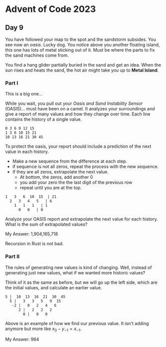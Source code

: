 # Advent of Code 2023

## Day 9

You have followed your map to the spot and the sandstorm subsides. You see now an _oasis_. Lucky dog. You notice above you another floating island, this one has lots of metal sticking out of it. Must be where the parts to fix the sand machines come from. 

You find a hang glider partially buried in the sand and get an idea. When the sun rises and heats the sand, the hot air might take you up to **Metal Island**. 

### Part I

This is a big one...

While you wait, you pull out your _Oasis and Sand Instability Sensor_ (OASIS)... must have been on a camel. It analyzes your surroundings and give a report of many values and how they change over time. Each line contains the history of a single value. 

```
0 3 6 9 12 15
1 3 6 10 15 21
10 13 16 21 30 45
```

To protect the oasis, your report should include a prediction of the next value in each history.
+ Make a new sequence from the difference at each step.
+ if sequence is not all zeros, repeat the process with the new sequence.
+ If they are all zeros, extrapolate the next value.
    + At bottom, the zeros, add another 0
    + you add your zero the the last digit of the previous row
    + repeat until you are at the top.

```
1   3   6  10  15  | 21
  2   3   4   5   | 6
    1   1   1   | 1
      0   0   | 0
```

Analyze your OASIS report and extrapolate the next value for each history. What is the sum of extrapolated values?

My Answer: 1,904,165,718

Recursion in Rust is not bad.

### Part II

The rules of generating new values is kind of changing. Well, instead of generating just new values, what if we wanted more historic values? 

Think of it as the same as before, but we will go up the left side, which are the initial values, and calculate an earlier value.

```
5 |  10  13  16  21  30  45
  5 |   3   3   5   9  15
   -2 |   0   2   4   6
      2 |   2   2   2
        0 |   0   0
```

Above is an example of how we find our previous value. It isn't adding anymore but more like $x_0-y_{-1} = x_{-1}$. 

My Answer: 964
